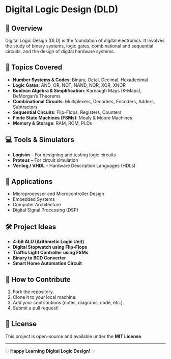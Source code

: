 
# Digital Logic Design (DLD)

## 📌 Overview
Digital Logic Design (DLD) is the foundation of digital electronics. It involves the study of binary systems, logic gates, combinational and sequential circuits, and the design of digital hardware systems.


## 📖 Topics Covered
- **Number Systems & Codes**: Binary, Octal, Decimal, Hexadecimal
- **Logic Gates**: AND, OR, NOT, NAND, NOR, XOR, XNOR
- **Boolean Algebra & Simplification**: Karnaugh Maps (K-Maps), DeMorgan’s Theorems
- **Combinational Circuits**: Multiplexers, Decoders, Encoders, Adders, Subtractors
- **Sequential Circuits**: Flip-Flops, Registers, Counters
- **Finite State Machines (FSMs)**: Mealy & Moore Machines
- **Memory & Storage**: RAM, ROM, PLDs

## 💻 Tools & Simulators
- **Logisim** – For designing and testing logic circuits
- **Proteus** – For circuit simulation
- **Verilog / VHDL** – Hardware Description Languages (HDLs)

## 🔬 Applications
- Microprocessor and Microcontroller Design
- Embedded Systems
- Computer Architecture
- Digital Signal Processing (DSP)

## 🛠 Project Ideas
- **4-bit ALU (Arithmetic Logic Unit)**
- **Digital Stopwatch using Flip-Flops**
- **Traffic Light Controller using FSMs**
- **Binary to BCD Converter**
- **Smart Home Automation Circuit**

## 🚀 How to Contribute
1. Fork the repository.
2. Clone it to your local machine.
3. Add your contributions (notes, diagrams, code, etc.).
4. Submit a pull request!

## 📜 License
This project is open-source and available under the **MIT License**.

---
✨ **Happy Learning Digital Logic Design!** ✨
